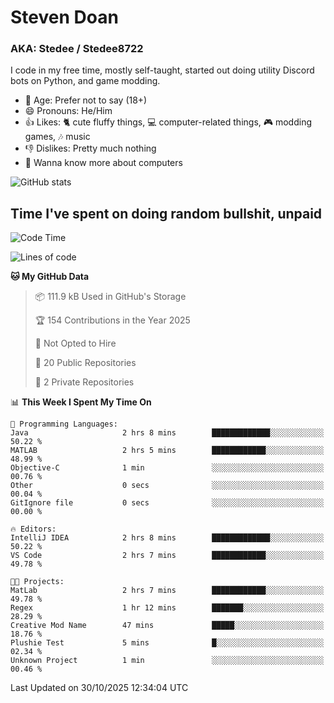 # Steven Doan
### AKA: Stedee / Stedee8722
I code in my free time, mostly self-taught, started out doing utility Discord bots on Python, and game modding.

- 🤔 Age: Prefer not to say (18+)
- 😄 Pronouns: He/Him
- 👍 Likes: 🐈 cute fluffy things, 💻 computer-related things, 🎮 modding games, 🎶 music
- 👎 Dislikes: Pretty much nothing
- 🥹 Wanna know more about computers

![GitHub stats](https://github-readme-stats-iota-mocha-40.vercel.app/api?username=Stedee8722&show=prs_merged,prs_merged_percentage&show_icons=true&theme=transparent)

## Time I've spent on doing random bullshit, unpaid
<!--START_SECTION:Time I've spent on doing random bullshit, unpaid-->
![Code Time](http://img.shields.io/badge/Code%20Time-369%20hrs%2010%20mins-blue)

![Lines of code](https://img.shields.io/badge/From%20Hello%20World%20I%27ve%20Written-91.7%20thousand%20lines%20of%20code-blue)

**🐱 My GitHub Data** 

> 📦 111.9 kB Used in GitHub's Storage 
 > 
> 🏆 154 Contributions in the Year 2025
 > 
> 🚫 Not Opted to Hire
 > 
> 📜 20 Public Repositories 
 > 
> 🔑 2 Private Repositories 
 > 
📊 **This Week I Spent My Time On** 

```text
💬 Programming Languages: 
Java                     2 hrs 8 mins        █████████████░░░░░░░░░░░░   50.22 % 
MATLAB                   2 hrs 5 mins        ████████████░░░░░░░░░░░░░   48.99 % 
Objective-C              1 min               ░░░░░░░░░░░░░░░░░░░░░░░░░   00.76 % 
Other                    0 secs              ░░░░░░░░░░░░░░░░░░░░░░░░░   00.04 % 
GitIgnore file           0 secs              ░░░░░░░░░░░░░░░░░░░░░░░░░   00.00 % 

🔥 Editors: 
IntelliJ IDEA            2 hrs 8 mins        █████████████░░░░░░░░░░░░   50.22 % 
VS Code                  2 hrs 7 mins        ████████████░░░░░░░░░░░░░   49.78 % 

🐱‍💻 Projects: 
MatLab                   2 hrs 7 mins        ████████████░░░░░░░░░░░░░   49.78 % 
Regex                    1 hr 12 mins        ███████░░░░░░░░░░░░░░░░░░   28.29 % 
Creative Mod Name        47 mins             █████░░░░░░░░░░░░░░░░░░░░   18.76 % 
Plushie Test             5 mins              █░░░░░░░░░░░░░░░░░░░░░░░░   02.34 % 
Unknown Project          1 min               ░░░░░░░░░░░░░░░░░░░░░░░░░   00.46 % 
```


 Last Updated on 30/10/2025 12:34:04 UTC
<!--END_SECTION:Time I've spent on doing random bullshit, unpaid-->
